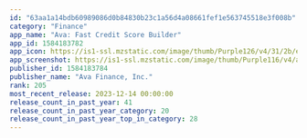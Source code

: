 ```yaml
---
id: "63aa1a14bdb60989086d0b84830b23c1a56d4a08661fef1e563745518e3f008b"
category: "Finance"
app_name: "Ava: Fast Credit Score Builder"
app_id: 1584183782
app_icon: https://is1-ssl.mzstatic.com/image/thumb/Purple126/v4/31/2b/e4/312be4b1-b728-c60b-2d16-2deec2d6d39c/AppIcon-0-0-1x_U007ephone-0-0-85-220.png/1024x1024bb.png
app_screenshot: https://is1-ssl.mzstatic.com/image/thumb/Purple116/v4/a0/b0/aa/a0b0aa33-a2fc-6d11-8a83-c993e2cde0ac/fc7815b2-99cf-4107-a6cd-0e58f4f4983d_1.png/1242x2208bb.png
publisher_id: 1584183784
publisher_name: "Ava Finance, Inc."
rank: 205
most_recent_release: 2023-12-14 00:00:00
release_count_in_past_year: 41
release_count_in_past_year_category: 20
release_count_in_past_year_top_in_category: 28
---
```

